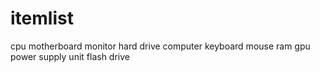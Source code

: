# itemlist


cpu
motherboard
monitor
hard drive
computer keyboard
mouse
ram
gpu
power supply unit
flash drive
